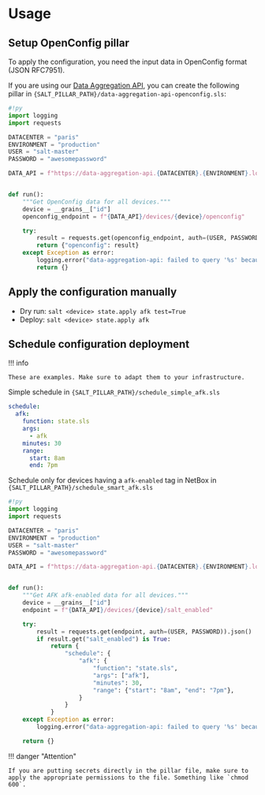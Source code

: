 # Usage

## Setup OpenConfig pillar

To apply the configuration, you need the input data in OpenConfig format (JSON RFC7951).

If you are using our [Data Aggregation API](/Data-Aggregation-API), you can create the following pillar in `{SALT_PILLAR_PATH}/data-aggregation-api-openconfig.sls`:

```py
#!py
import logging
import requests

DATACENTER = "paris"
ENVIRONMENT = "production"
USER = "salt-master"
PASSWORD = "awesomepassword"

DATA_API = f"https://data-aggregation-api.{DATACENTER}.{ENVIRONMENT}.local"


def run():
    """Get OpenConfig data for all devices."""
    device = __grains__["id"]
    openconfig_endpoint = f"{DATA_API}/devices/{device}/openconfig"

    try:
        result = requests.get(openconfig_endpoint, auth=(USER, PASSWORD)).json()
        return {"openconfig": result}
    except Exception as error:
        logging.error("data-aggregation-api: failed to query '%s' because %s", openconfig_endpoint, error)
        return {}
```

## Apply the configuration manually

* Dry run: `salt <device> state.apply afk test=True`
* Deploy: `salt <device> state.apply afk`

## Schedule configuration deployment

!!! info

    These are examples. Make sure to adapt them to your infrastructure.

Simple schedule in `{SALT_PILLAR_PATH}/schedule_simple_afk.sls`

```yaml
schedule:
  afk:
    function: state.sls
    args:
      - afk
    minutes: 30
    range:
      start: 8am
      end: 7pm
```

Schedule only for devices having a `afk-enabled` tag in NetBox in `{SALT_PILLAR_PATH}/schedule_smart_afk.sls`

```py
#!py
import logging
import requests

DATACENTER = "paris"
ENVIRONMENT = "production"
USER = "salt-master"
PASSWORD = "awesomepassword"

DATA_API = f"https://data-aggregation-api.{DATACENTER}.{ENVIRONMENT}.local"


def run():
    """Get AFK afk-enabled data for all devices."""
    device = __grains__["id"]
    endpoint = f"{DATA_API}/devices/{device}/salt_enabled"

    try:
        result = requests.get(endpoint, auth=(USER, PASSWORD)).json()
        if result.get("salt_enabled") is True:
            return {
                "schedule": {
                    "afk": {
                        "function": "state.sls",
                        "args": ["afk"],
                        "minutes": 30,
                        "range": {"start": "8am", "end": "7pm"},
                    }
                }
            }
    except Exception as error:
        logging.error("data-aggregation-api: failed to query '%s' because %s", endpoint, error)

    return {}
```

!!! danger "Attention"

    If you are putting secrets directly in the pillar file, make sure to apply the appropriate permissions to the file. Something like `chmod 600`.